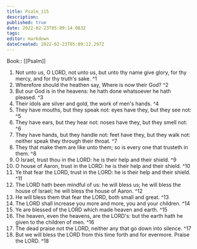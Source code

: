 ```yaml
---
title: Psalm_115
description: 
published: true
date: 2022-02-23T05:09:14.083Z
tags: 
editor: markdown
dateCreated: 2022-02-23T05:09:12.297Z
---
```


 Book:: [[Psalm]]
 1. Not unto us, O LORD, not unto us, but unto thy name give glory, for thy mercy, and for thy truth's sake. ^1
 2. Wherefore should the heathen say, Where is now their God? ^2
 3. But our God is in the heavens: he hath done whatsoever he hath pleased. ^3
 4. Their idols are silver and gold, the work of men's hands. ^4
 5. They have mouths, but they speak not: eyes have they, but they see not: ^5
 6. They have ears, but they hear not: noses have they, but they smell not: ^6
 7. They have hands, but they handle not: feet have they, but they walk not: neither speak they through their throat. ^7
 8. They that make them are like unto them; so is every one that trusteth in them. ^8
 9. O Israel, trust thou in the LORD: he is their help and their shield. ^9
 10. O house of Aaron, trust in the LORD: he is their help and their shield. ^10
 11. Ye that fear the LORD, trust in the LORD: he is their help and their shield. ^11
 12. The LORD hath been mindful of us: he will bless us; he will bless the house of Israel; he will bless the house of Aaron. ^12
 13. He will bless them that fear the LORD, both small and great. ^13
 14. The LORD shall increase you more and more, you and your children. ^14
 15. Ye are blessed of the LORD which made heaven and earth. ^15
 16. The heaven, even the heavens, are the LORD's: but the earth hath he given to the children of men. ^16
 17. The dead praise not the LORD, neither any that go down into silence. ^17
 18. But we will bless the LORD from this time forth and for evermore. Praise the LORD. ^18
